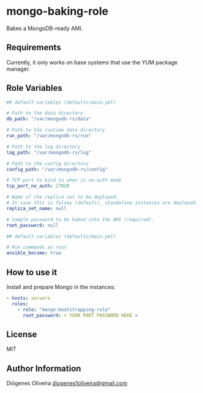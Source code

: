 # mongo-baking-role

Bakes a MongoDB-ready AMI.

## Requirements

Currently, it only works on base systems that use the YUM package manager.

## Role Variables

```yaml
## default variables (defaults/main.yml)

# Path to the data directory
db_path: "/var/mongodb-rs/data"

# Path to the runtime data directory
run_path: "/var/mongodb-rs/run"

# Path to the log directory
log_path: "/var/mongodb-rs/log"

# Path to the config directory
config_path: "/var/mongodb-rs/config"

# TCP port to bind to when in no-auth mode
tcp_port_no_auth: 27020

# Name of the replica set to be deployed.
# In case this is falsey (default), standalone instances are deployed.
replica_set_name: null

# Sample password to be baked into the AMI (required).
root_password: null
```

```yaml
## default variables (defaults/main.yml)

# Run commands as root
ansible_become: true
```

## How to use it

Install and prepare Mongo in the instances:

```yaml
- hosts: servers
  roles:
    - role: "mongo-bootstrapping-role"
      root_password: < YOUR ROOT PASSWORD HERE >
```

## License

MIT

## Author Information

Diógenes Oliveira
diogenes1oliveira@gmail.com
